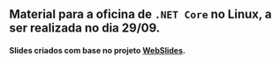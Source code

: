 ## Material para a oficina de `.NET Core` no Linux, a ser realizada no dia 29/09.

#### Slides criados com base no projeto [WebSlides](https://github.com/webslides/WebSlides).
